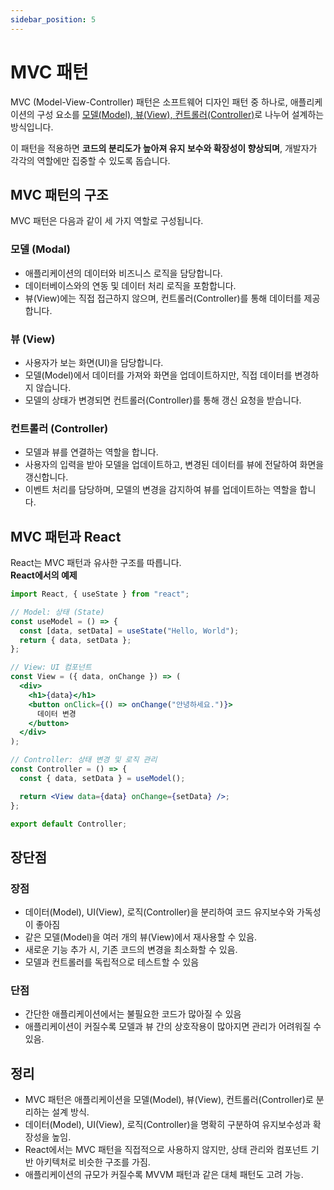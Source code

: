 ```yaml
---
sidebar_position: 5
---
```


# MVC 패턴

MVC (Model-View-Controller) 패턴은 소프트웨어 디자인 패턴 중 하나로, 애플리케이션의 구성 요소를 <u>모델(Model), 뷰(View), 컨트롤러(Controller)</u>로 나누어 설계하는 방식입니다.

이 패턴을 적용하면 **코드의 분리도가 높아져 유지 보수와 확장성이 향상되며**, 개발자가 각각의 역할에만 집중할 수 있도록 돕습니다.

## MVC 패턴의 구조
MVC 패턴은 다음과 같이 세 가지 역할로 구성됩니다.

### 모델 (Modal)
- 애플리케이션의 데이터와 비즈니스 로직을 담당합니다.
- 데이터베이스와의 연동 및 데이터 처리 로직을 포함합니다.
- 뷰(View)에는 직접 접근하지 않으며, 컨트롤러(Controller)를 통해 데이터를 제공합니다.

### 뷰 (View)
- 사용자가 보는 화면(UI)을 담당합니다.
- 모델(Model)에서 데이터를 가져와 화면을 업데이트하지만, 직접 데이터를 변경하지 않습니다.
- 모델의 상태가 변경되면 컨트롤러(Controller)를 통해 갱신 요청을 받습니다.

### 컨트롤러 (Controller)
- 모델과 뷰를 연결하는 역할을 합니다.
- 사용자의 입력을 받아 모델을 업데이트하고, 변경된 데이터를 뷰에 전달하여 화면을 갱신합니다.
- 이벤트 처리를 담당하며, 모델의 변경을 감지하여 뷰를 업데이트하는 역할을 합니다.

## MVC 패턴과 React
React는 MVC 패턴과 유사한 구조를 따릅니다.  
**React에서의 예제**
```jsx
import React, { useState } from "react";

// Model: 상태 (State)
const useModel = () => {
  const [data, setData] = useState("Hello, World");
  return { data, setData };
};

// View: UI 컴포넌트
const View = ({ data, onChange }) => (
  <div>
    <h1>{data}</h1>
    <button onClick={() => onChange("안녕하세요.")}>
      데이터 변경
    </button>
  </div>
);

// Controller: 상태 변경 및 로직 관리
const Controller = () => {
  const { data, setData } = useModel();

  return <View data={data} onChange={setData} />;
};

export default Controller;
```

## 장단점
### 장점
- 데이터(Model), UI(View), 로직(Controller)을 분리하여 코드 유지보수와 가독성이 좋아짐
- 같은 모델(Model)을 여러 개의 뷰(View)에서 재사용할 수 있음.
- 새로운 기능 추가 시, 기존 코드의 변경을 최소화할 수 있음.
- 모델과 컨트롤러를 독립적으로 테스트할 수 있음

### 단점
- 간단한 애플리케이션에서는 불필요한 코드가 많아질 수 있음
- 애플리케이션이 커질수록 모델과 뷰 간의 상호작용이 많아지면 관리가 어려워질 수 있음.



## 정리
- MVC 패턴은 애플리케이션을 모델(Model), 뷰(View), 컨트롤러(Controller)로 분리하는 설계 방식.
- 데이터(Model), UI(View), 로직(Controller)을 명확히 구분하여 유지보수성과 확장성을 높임.
- React에서는 MVC 패턴을 직접적으로 사용하지 않지만, 상태 관리와 컴포넌트 기반 아키텍처로 비슷한 구조를 가짐.
- 애플리케이션의 규모가 커질수록 MVVM 패턴과 같은 대체 패턴도 고려 가능.